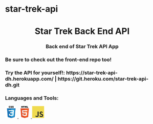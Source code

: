 # star-trek-api
<h1 align="center">Star Trek Back End API</h1>
<h3 align="center">Back end of Star Trek API App</h3>

<h3 align="left"> Be sure to check out the front-end repo too!</h3>
<h3 align="left"> Try the API for yourself!: https://star-trek-api-dh.herokuapp.com/ | https://git.heroku.com/star-trek-api-dh.git</h3>
<p align="left">
</p>

<h3 align="left">Languages and Tools:</h3>
<p align="left"> <a href="https://www.w3schools.com/css/" target="_blank" rel="noreferrer"> <img src="https://raw.githubusercontent.com/devicons/devicon/master/icons/css3/css3-original-wordmark.svg" alt="css3" width="40" height="40"/> </a> <a href="https://www.w3.org/html/" target="_blank" rel="noreferrer"> <img src="https://raw.githubusercontent.com/devicons/devicon/master/icons/html5/html5-original-wordmark.svg" alt="html5" width="40" height="40"/> </a> <a href="https://developer.mozilla.org/en-US/docs/Web/JavaScript" target="_blank" rel="noreferrer"> <img src="https://raw.githubusercontent.com/devicons/devicon/master/icons/javascript/javascript-original.svg" alt="javascript" width="40" height="40"/> </a> </p>
